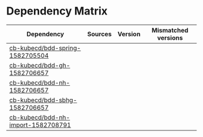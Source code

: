 # Dependency Matrix

Dependency | Sources | Version | Mismatched versions
---------- | ------- | ------- | -------------------
[cb-kubecd/bdd-spring-1582705504](https://github.com/cb-kubecd/bdd-spring-1582705504.git) |  | []() | 
[cb-kubecd/bdd-gh-1582706657](https://github.com/cb-kubecd/bdd-gh-1582706657.git) |  | []() | 
[cb-kubecd/bdd-nh-1582706657](https://github.com/cb-kubecd/bdd-nh-1582706657.git) |  | []() | 
[cb-kubecd/bdd-sbhg-1582706657](https://github.com/cb-kubecd/bdd-sbhg-1582706657.git) |  | []() | 
[cb-kubecd/bdd-nh-import-1582708791](https://github.com/cb-kubecd/bdd-nh-import-1582708791.git) |  | []() | 
